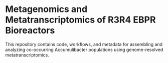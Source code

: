 # Metagenomics and Metatranscriptomics of R3R4 EBPR Bioreactors

This repository contains code, workflows, and metadata for assembling and analyzing co-occurring Accumulibacter populations using genome-resolved metatranscriptomics. 
